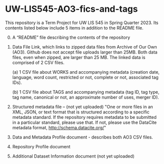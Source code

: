 # UW-LIS545-AO3-fics-and-tags
This repository is a Term Project for UW LIS 545 in Spring Quarter 2023. Its contents listed below include 5 items in addition to the README file.

0. A “README” file describing the contents of the repository

1. Data File Link, which links to zipped data files from Archive of Our Own (AO3). Github does not accept file uploads larger than 25MB. Both data files, even when zipped, are larger than 25 MB. The linked data is comprised of 2 CSV files. 
    
    (a) 1 CSV file about WORKS and accompanying metadata (creation date, language, word count, restricted or not, complete or not, associated tag IDs). 
    
    (b) 1 CSV file about TAGS and accompanying metadata (tag ID, tag type, tag name, canonical or not, an approximate number of uses, merger ID).

2. Structured metadata file – (not yet uploaded) "One or more files in an XML, JSON, or text format that is structured according to a specific metadata standard. If the repository requires metadata to be submitted in a particular standard, please use that. If not, please use the DataCite metadata format, http://schema.datacite.org/"

3. Data and Metadata Profile document - describes both AO3 CSV files.

4. Repository Profile document

5. Additional Dataset Information document (not yet uploaded) 
